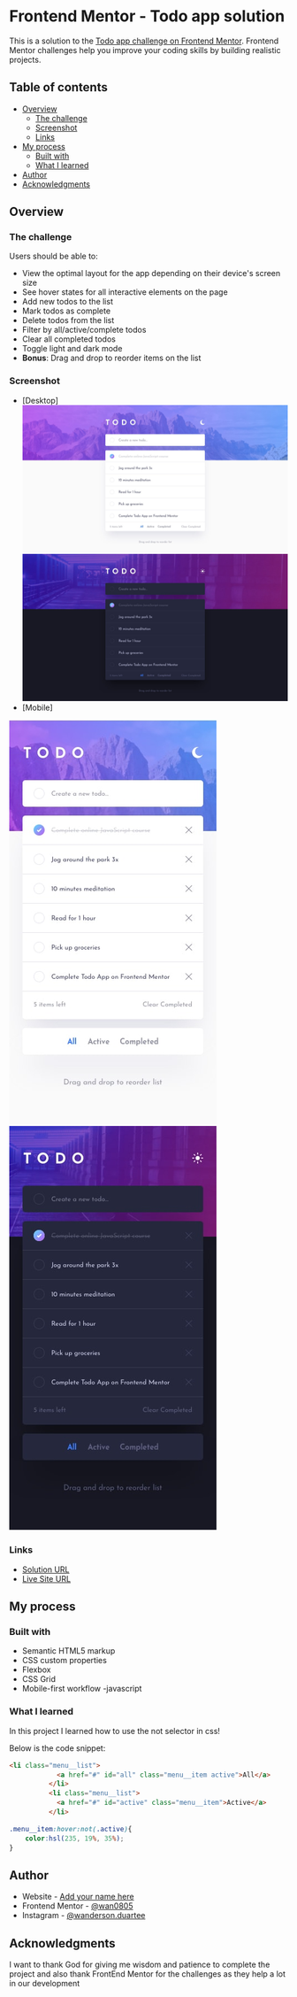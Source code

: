 # Frontend Mentor - Todo app solution

This is a solution to the [Todo app challenge on Frontend Mentor](https://www.frontendmentor.io/challenges/todo-app-Su1_KokOW). Frontend Mentor challenges help you improve your coding skills by building realistic projects. 

## Table of contents

- [Overview](#overview)
  - [The challenge](#the-challenge)
  - [Screenshot](#screenshot)
  - [Links](#links)
- [My process](#my-process)
  - [Built with](#built-with)
  - [What I learned](#what-i-learned)
- [Author](#author)
- [Acknowledgments](#acknowledgments)


## Overview

### The challenge

Users should be able to:

- View the optimal layout for the app depending on their device's screen size
- See hover states for all interactive elements on the page
- Add new todos to the list
- Mark todos as complete
- Delete todos from the list
- Filter by all/active/complete todos
- Clear all completed todos
- Toggle light and dark mode
- **Bonus**: Drag and drop to reorder items on the list

### Screenshot

- [Desktop]
![Desktop Light](./assets/design/desktop-design-light.jpg)
![Desktop Dark](./assets/design/desktop-design-dark.jpg)
- [Mobile]


![Mobile light](./assets/design/mobile-design-light.jpg)
![Mobile Dark](./assets/design/mobile-design-dark.jpg)


### Links

- [Solution URL](https://github.com/wan0805/todo-app)
- [Live Site URL](https://todo-app-wan0805.vercel.app)

## My process

### Built with

- Semantic HTML5 markup
- CSS custom properties
- Flexbox
- CSS Grid
- Mobile-first workflow
-javascript


### What I learned

In this project I learned how to use the not selector in css!

Below is the code snippet:

```html
<li class="menu__list">
            <a href="#" id="all" class="menu__item active">All</a>  
          </li>
          <li class="menu__list">
            <a href="#" id="active" class="menu__item">Active</a>  
          </li>
```
```css
.menu__item:hover:not(.active){
    color:hsl(235, 19%, 35%);
}
```


## Author

- Website - [Add your name here](https://www.your-site.com)
- Frontend Mentor - [@wan0805](https://www.frontendmentor.io/profile/wan0805)
- Instagram - [@wanderson.duartee](https://www.instagram.com/wanderson.duartee)


## Acknowledgments

I want to thank God for giving me wisdom and patience to complete the project and also thank FrontEnd Mentor for the challenges as they help a lot in our development

